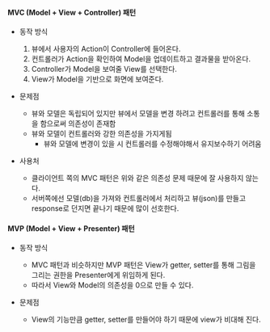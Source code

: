 #### MVC (Model + View + Controller) 패턴

- 동작 방식

  1. 뷰에서 사용자의 Action이 Controller에 들어온다.
  2. 컨트롤러가 Action을 확인하여 Model을 업데이트하고 결과물을 받아온다.
  3. Controller가 Model을 보여줄 View를 선택한다.
  4. View가 Model을 기반으로 화면에 보여준다.

- 문제점

  - 뷰와 모델은 독립되어 있지만 뷰에서 모델을 변경 하려고 컨트롤러를 통해 소통을 함으로써 의존성이 존재함
  - 뷰와 모델이 컨트롤러와 강한 의존성을 가지게됨
    - 뷰와 모델에 변경이 있을 시 컨트롤러를 수정해야해서 유지보수하기 어려움

- 사용처

  - 클라이언트 쪽의 MVC 패턴은 위와 같은 의존성 문제 때문에 잘 사용하지 않는다.
  - 서버쪽에선 모델(db)을 가져와 컨트롤러에서 처리하고 뷰(json)를 만들고 response로 던지면 끝나기 때문에 많이 선호한다.

#### MVP (Model + View + Presenter) 패턴

- 동작 방식

  - MVC 패턴과 비슷하지만 MVP 패턴은 View가 getter, setter를 통해 그림을 그리는 권한을 Presenter에게 위임하게 된다.
  - 따라서 View와 Model의 의존성을 0으로 만들 수 있다.

- 문제점
  - View의 기능만큼 getter, setter를 만들어야 하기 때문에 view가 비대해 진다.
